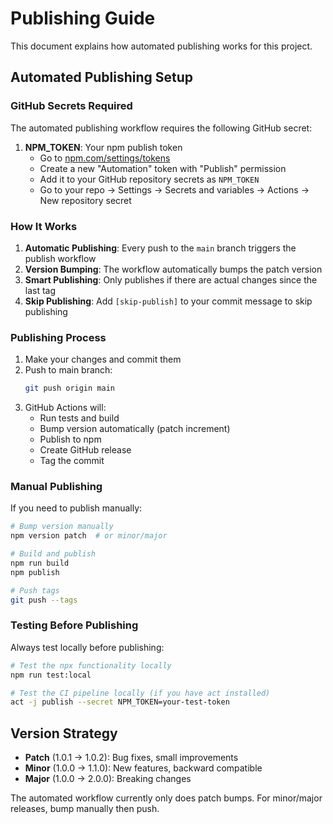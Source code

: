 # Publishing Guide

This document explains how automated publishing works for this project.

## Automated Publishing Setup

### GitHub Secrets Required

The automated publishing workflow requires the following GitHub secret:

1. **NPM_TOKEN**: Your npm publish token
   - Go to [npm.com/settings/tokens](https://www.npmjs.com/settings/tokens)
   - Create a new "Automation" token with "Publish" permission
   - Add it to your GitHub repository secrets as `NPM_TOKEN`
   - Go to your repo → Settings → Secrets and variables → Actions → New repository secret

### How It Works

1. **Automatic Publishing**: Every push to the `main` branch triggers the publish workflow
2. **Version Bumping**: The workflow automatically bumps the patch version
3. **Smart Publishing**: Only publishes if there are actual changes since the last tag
4. **Skip Publishing**: Add `[skip-publish]` to your commit message to skip publishing

### Publishing Process

1. Make your changes and commit them
2. Push to main branch:
   ```bash
   git push origin main
   ```
3. GitHub Actions will:
   - Run tests and build
   - Bump version automatically (patch increment)
   - Publish to npm
   - Create GitHub release
   - Tag the commit

### Manual Publishing

If you need to publish manually:

```bash
# Bump version manually
npm version patch  # or minor/major

# Build and publish
npm run build
npm publish

# Push tags
git push --tags
```

### Testing Before Publishing

Always test locally before publishing:

```bash
# Test the npx functionality locally
npm run test:local

# Test the CI pipeline locally (if you have act installed)
act -j publish --secret NPM_TOKEN=your-test-token
```

## Version Strategy

- **Patch** (1.0.1 → 1.0.2): Bug fixes, small improvements
- **Minor** (1.0.0 → 1.1.0): New features, backward compatible
- **Major** (1.0.0 → 2.0.0): Breaking changes

The automated workflow currently only does patch bumps. For minor/major releases, bump manually then push.
